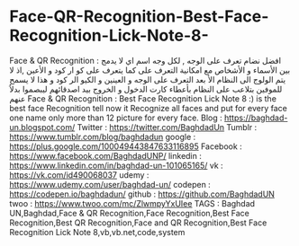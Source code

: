 # Face-QR-Recognition-Best-Face-Recognition-Lick-Note-8-
Face &amp; QR Recognition : افضل نضام تعرف على الوجه , لكل وجه اسم اي لا يدمج   بين الأسماء و الأشخاص مع امكانية التعرف على كما يتعرف على كو ار كود و الأعين ,اذ لا   يتم الولوج الى النظام الأ بعد التعرف على الوجه و  العينين و الكيو الر كود و هذا لا يسمح للموفين بتلاعب على النظام بأعطاء كارت الدخول و الخروج بيد اصدقائهم ليبصموا بدلاُ عنهم  Face &amp; QR Recognition : Best Face Recognition Lick Note 8 :)  is the best face Recognition tell now it Recognize all faces and put for every face one name only more than 12 picture for every face.  Blog : https://baghdad-un.blogspot.com/ Twitter : https://twitter.com/BaghdadUn Tumblr : https://www.tumblr.com/blog/baghdadun google : https://plus.google.com/100049443847633116895 Facebook : https://www.facebook.com/BaghdadUNP/ linkedin : https://www.linkedin.com/in/baghdad-un-101065165/ vk : https://vk.com/id490068037 udemy : https://www.udemy.com/user/baghdad-un/ codepen : https://codepen.io/baghdadun/ github : https://github.com/BaghdadUN twoo  : https://www.twoo.com/mc/ZlwmpyYxUIee  TAGS : Baghdad UN,Baghdad,Face &amp; QR Recognition,Face Recognition,Best Face Recognition,Best QR Recognition,Face and QR Recognition,Best Face Recognition Lick Note 8,vb,vb.net,code,system
